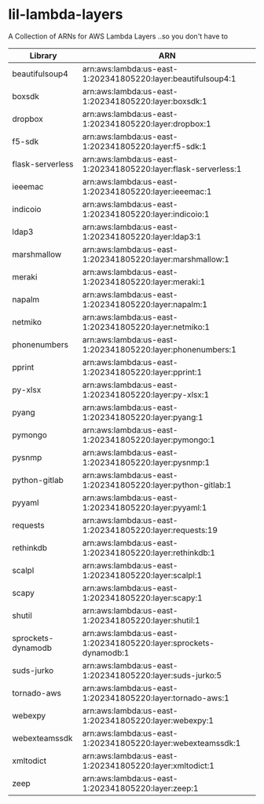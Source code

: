 # lil-lambda-layers
A Collection of ARNs for AWS Lambda Layers ..so you don't have to

| Library | ARN |
| ------ | ------ |
| beautifulsoup4 | arn:aws:lambda:us-east-1:202341805220:layer:beautifulsoup4:1 |
| boxsdk | arn:aws:lambda:us-east-1:202341805220:layer:boxsdk:1 |
| dropbox | arn:aws:lambda:us-east-1:202341805220:layer:dropbox:1 |
| f5-sdk | arn:aws:lambda:us-east-1:202341805220:layer:f5-sdk:1 |
| flask-serverless | arn:aws:lambda:us-east-1:202341805220:layer:flask-serverless:1 |
| ieeemac | arn:aws:lambda:us-east-1:202341805220:layer:ieeemac:1 |
| indicoio | arn:aws:lambda:us-east-1:202341805220:layer:indicoio:1 |
| ldap3 | arn:aws:lambda:us-east-1:202341805220:layer:ldap3:1 |
| marshmallow	| arn:aws:lambda:us-east-1:202341805220:layer:marshmallow:1 |
| meraki | arn:aws:lambda:us-east-1:202341805220:layer:meraki:1 |
| napalm | arn:aws:lambda:us-east-1:202341805220:layer:napalm:1 |
| netmiko | arn:aws:lambda:us-east-1:202341805220:layer:netmiko:1 |
| phonenumbers | arn:aws:lambda:us-east-1:202341805220:layer:phonenumbers:1 |
| pprint | arn:aws:lambda:us-east-1:202341805220:layer:pprint:1 |
| py-xlsx | arn:aws:lambda:us-east-1:202341805220:layer:py-xlsx:1 |
| pyang | arn:aws:lambda:us-east-1:202341805220:layer:pyang:1 |
| pymongo | arn:aws:lambda:us-east-1:202341805220:layer:pymongo:1 |
| pysnmp | arn:aws:lambda:us-east-1:202341805220:layer:pysnmp:1 |
| python-gitlab | arn:aws:lambda:us-east-1:202341805220:layer:python-gitlab:1 |
| pyyaml | arn:aws:lambda:us-east-1:202341805220:layer:pyyaml:1 |
| requests | arn:aws:lambda:us-east-1:202341805220:layer:requests:19 |
| rethinkdb | arn:aws:lambda:us-east-1:202341805220:layer:rethinkdb:1 |
| scalpl | arn:aws:lambda:us-east-1:202341805220:layer:scalpl:1 |
| scapy | arn:aws:lambda:us-east-1:202341805220:layer:scapy:1 |
| shutil | arn:aws:lambda:us-east-1:202341805220:layer:shutil:1 |
| sprockets-dynamodb | arn:aws:lambda:us-east-1:202341805220:layer:sprockets-dynamodb:1 |
| suds-jurko | arn:aws:lambda:us-east-1:202341805220:layer:suds-jurko:5 |
| tornado-aws | arn:aws:lambda:us-east-1:202341805220:layer:tornado-aws:1 |
| webexpy | arn:aws:lambda:us-east-1:202341805220:layer:webexpy:1 |
| webexteamssdk | arn:aws:lambda:us-east-1:202341805220:layer:webexteamssdk:1 |
| xmltodict | arn:aws:lambda:us-east-1:202341805220:layer:xmltodict:1 |
| zeep | arn:aws:lambda:us-east-1:202341805220:layer:zeep:1 |
